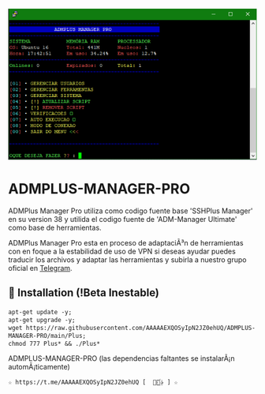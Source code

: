 ﻿![logo](https://github.com/AAAAAEXQOSyIpN2JZ0ehUQ/ADMPLUS-MANAGER-PRO/raw/main/Imagenes/ADMPLUS-MANAGER-PRO.png)

# ADMPLUS-MANAGER-PRO
ADMPlus Manager Pro utiliza como codigo fuente base 'SSHPlus Manager' en su version 38
y utilida el codigo fuente de 'ADM-Manager Ultimate' como base de herramientas.

ADMPlus Manager Pro esta en proceso de adaptaciÃ³n de herramientas con en foque a 
la estabilidad de uso de VPN si deseas ayudar puedes traducir los archivos y adaptar 
las herramientas y subirla a nuestro grupo oficial en [Telegram](https://t.me/AAAAAEXQOSyIpN2JZ0ehUQ).
  
## :book: Installation (!Beta Inestable)
```
apt-get update -y;
apt-get upgrade -y;
wget https://raw.githubusercontent.com/AAAAAEXQOSyIpN2JZ0ehUQ/ADMPLUS-MANAGER-PRO/main/Plus;
chmod 777 Plus* && ./Plus*
```
ADMPLUS-MANAGER-PRO (las dependencias faltantes se instalarÃ¡n automÃ¡ticamente)

```
☆ https://t.me/AAAAAEXQOSyIpN2JZ0ehUQ [  ⃘⃤꙰✰ ] ☆
```
